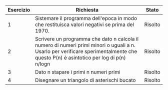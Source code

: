 Esercizio | Richiesta | Stato
--------- | --------- | -----
1 | Sistemare il programma dell'epoca in modo che restituisca valori negativi se prima del 1970. | Risolto
2 | Scrivere un programma che dato n calcola il numero di numeri primi minori o uguali a n. Usarlo per verificare sperimentalmente che questo P(n) è asintotico per log di p(n) n/logn | Risolto
3 | Dato n stapare i primi n numeri primi | Risolto
4 | Disegnare un triangolo di asterischi bucato | Risolto

									
